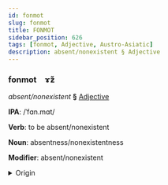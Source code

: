 ```yaml
---
id: fonmot
slug: fonmot
title: FONMOT
sidebar_position: 626
tags: [fonmot, Adjective, Austro-Asiatic]
description: absent/nonexistent § Adjective
---
```


### fonmot&emsp;<span kind="abugida">ɤ̃ƶ̆</span>

*absent/nonexistent* **§** [Adjective](../../tags/Adjective)

**IPA**: /ˈfɑn.mɑt/

**Verb**: to be absent/nonexistent

**Noun**: absentness/nonexistentness

**Modifier**: absent/nonexistent

<details>
    <summary>Origin</summary>
    Vietnamese vắng mặt [vaŋ˧˦ mat̚˧˨ʔ]<br/>
    <em>Austro-Asiatic Language Family</em>
</details>